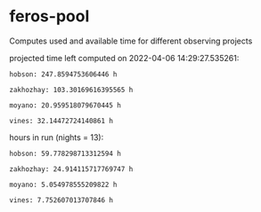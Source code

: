# feros-pool
Computes used and available time for different observing projects

projected time left computed on 2022-04-06 14:29:27.535261:

    hobson: 247.8594753606446 h 

    zakhozhay: 103.30169616395565 h 

    moyano: 20.959518079670445 h 

    vines: 32.14472724140861 h 

hours in run (nights = 13):

    hobson: 59.778298713312594 h 

    zakhozhay: 24.914115717769747 h 

    moyano: 5.054978555209822 h 

    vines: 7.752607013707846 h 

